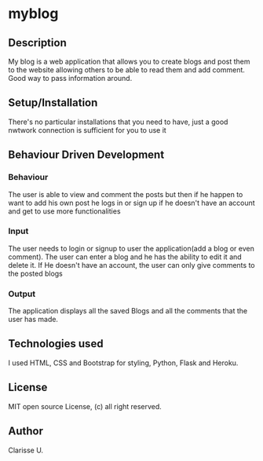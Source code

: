 # myblog

## Description
My blog is a web application that allows you to create blogs and post them to the website allowing others to be able to read them and add comment. 
Good way to pass information around.

## Setup/Installation
There's no particular installations that you need to have, just a good nwtwork connection is sufficient for you to use it

## Behaviour Driven Development
### Behaviour
The user is able to view and comment the posts but then if he happen to want to add his own post he logs in or sign up if
he doesn't have an account and get to use more functionalities
### Input
The user needs to login or signup to user the application(add a blog or even comment). 
The user can enter a blog and he has the ability to edit it and delete it.
If He doesn't have an account, the user can only give comments to the posted blogs
### Output
The application displays all the saved Blogs and all the comments that the user has made.

## Technologies used
I used HTML, CSS and Bootstrap for styling, Python, Flask and Heroku.

## License
MIT open source License, (c) all right reserved.

## Author
Clarisse U.
